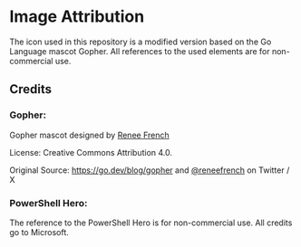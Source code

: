 # Image Attribution
The icon used in this repository is a modified version based on the Go Language mascot Gopher. All references to the used elements are for non-commercial use.
## Credits
### Gopher:
Gopher mascot designed by [Renee French](https://reneefrench.blogspot.com/)

License: Creative Commons Attribution 4.0.

Original Source: https://go.dev/blog/gopher and [@reneefrench](https://twitter.com/reneefrench) on Twitter / X

### PowerShell Hero:
The reference to the PowerShell Hero is for non-commercial use. All credits go to Microsoft.
